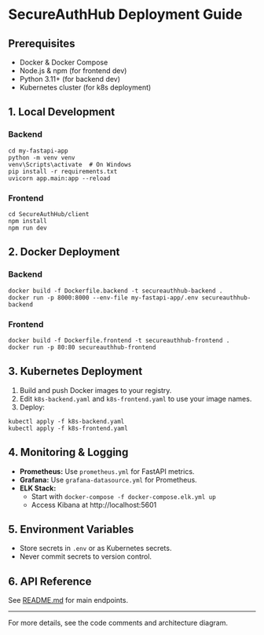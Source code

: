 # SecureAuthHub Deployment Guide

## Prerequisites
- Docker & Docker Compose
- Node.js & npm (for frontend dev)
- Python 3.11+ (for backend dev)
- Kubernetes cluster (for k8s deployment)

## 1. Local Development

### Backend
```
cd my-fastapi-app
python -m venv venv
venv\Scripts\activate  # On Windows
pip install -r requirements.txt
uvicorn app.main:app --reload
```

### Frontend
```
cd SecureAuthHub/client
npm install
npm run dev
```

## 2. Docker Deployment

### Backend
```
docker build -f Dockerfile.backend -t secureauthhub-backend .
docker run -p 8000:8000 --env-file my-fastapi-app/.env secureauthhub-backend
```

### Frontend
```
docker build -f Dockerfile.frontend -t secureauthhub-frontend .
docker run -p 80:80 secureauthhub-frontend
```

## 3. Kubernetes Deployment

1. Build and push Docker images to your registry.
2. Edit `k8s-backend.yaml` and `k8s-frontend.yaml` to use your image names.
3. Deploy:
```
kubectl apply -f k8s-backend.yaml
kubectl apply -f k8s-frontend.yaml
```

## 4. Monitoring & Logging

- **Prometheus:** Use `prometheus.yml` for FastAPI metrics.
- **Grafana:** Use `grafana-datasource.yml` for Prometheus.
- **ELK Stack:**
  - Start with `docker-compose -f docker-compose.elk.yml up`
  - Access Kibana at http://localhost:5601

## 5. Environment Variables
- Store secrets in `.env` or as Kubernetes secrets.
- Never commit secrets to version control.

## 6. API Reference
See [README.md](./README.md) for main endpoints.

---
For more details, see the code comments and architecture diagram.
